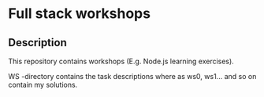 # Full stack workshops

## Description

This repository contains workshops (E.g. Node.js learning exercises).

WS -directory contains the task descriptions where as ws0, ws1... and so on
contain my solutions.
